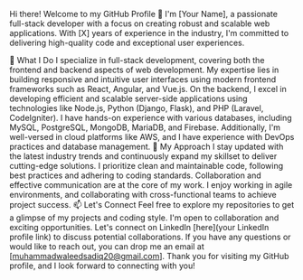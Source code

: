 Hi there! Welcome to my GitHub Profile 👋
I'm [Your Name], a passionate full-stack developer with a focus on creating robust and scalable web applications. With [X] years of experience in the industry, I'm committed to delivering high-quality code and exceptional user experiences.

🔭 What I Do
I specialize in full-stack development, covering both the frontend and backend aspects of web development.
My expertise lies in building responsive and intuitive user interfaces using modern frontend frameworks such as React, Angular, and Vue.js.
On the backend, I excel in developing efficient and scalable server-side applications using technologies like Node.js, Python (Django, Flask), and PHP (Laravel, CodeIgniter).
I have hands-on experience with various databases, including MySQL, PostgreSQL, MongoDB, MariaDB, and Firebase.
Additionally, I'm well-versed in cloud platforms like AWS, and I have experience with DevOps practices and database management.
🌱 My Approach
I stay updated with the latest industry trends and continuously expand my skillset to deliver cutting-edge solutions.
I prioritize clean and maintainable code, following best practices and adhering to coding standards.
Collaboration and effective communication are at the core of my work. I enjoy working in agile environments, and collaborating with cross-functional teams to achieve project success.
📫 Let's Connect
Feel free to explore my repositories to get a glimpse of my projects and coding style.
I'm open to collaboration and exciting opportunities. Let's connect on LinkedIn [here](your LinkedIn profile link) to discuss potential collaborations.
If you have any questions or would like to reach out, you can drop me an email at [muhammadwaleedsadiq20@gmail.com].
Thank you for visiting my GitHub profile, and I look forward to connecting with you!





